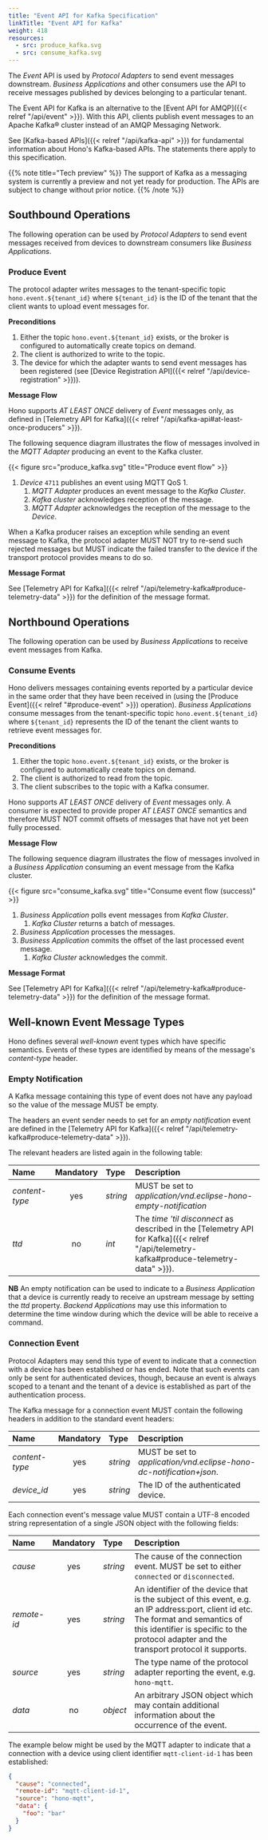 ```yaml
---
title: "Event API for Kafka Specification"
linkTitle: "Event API for Kafka"
weight: 418
resources:
  - src: produce_kafka.svg
  - src: consume_kafka.svg
---
```


The *Event* API is used by *Protocol Adapters* to send event messages downstream.
*Business Applications* and other consumers use the API to receive messages published by devices belonging to a particular tenant.

The Event API for Kafka is an alternative to the [Event API for AMQP]({{< relref "/api/event" >}}).
With this API, clients publish event messages to an Apache Kafka&reg; cluster instead of an AMQP Messaging Network. 

See [Kafka-based APIs]({{< relref "/api/kafka-api" >}}) for fundamental information about Hono's Kafka-based APIs.
The statements there apply to this specification.

{{% note title="Tech preview" %}}
The support of Kafka as a messaging system is currently a preview and not yet ready for production. The APIs are subject to change without prior notice. 
{{% /note %}}


## Southbound Operations

The following operation can be used by *Protocol Adapters* to send event messages received from devices to downstream consumers like *Business Applications*.

### Produce Event

The protocol adapter writes messages to the tenant-specific topic `hono.event.${tenant_id}` where `${tenant_id}` is the ID of the tenant that the client wants to upload event messages for.


**Preconditions**

1. Either the topic `hono.event.${tenant_id}` exists, or the broker is configured to automatically create topics on demand.
1. The client is authorized to write to the topic.
1. The device for which the adapter wants to send event messages has been registered (see [Device Registration API]({{< relref "/api/device-registration" >}})).

**Message Flow**

Hono supports *AT LEAST ONCE* delivery of *Event* messages only, as defined in [Telemetry API for Kafka]({{< relref "/api/kafka-api#at-least-once-producers" >}}).

The following sequence diagram illustrates the flow of messages involved in the *MQTT Adapter* producing an event to the Kafka cluster.

{{< figure src="produce_kafka.svg" title="Produce event flow" >}}

1. *Device* `4711` publishes an event using MQTT QoS 1.
   1. *MQTT Adapter* produces an event message to the *Kafka Cluster*.
   1. *Kafka cluster* acknowledges reception of the message.
   1. *MQTT Adapter* acknowledges the reception of the message to the *Device*.

When a Kafka producer raises an exception while sending an event message to Kafka, the protocol adapter MUST NOT try to re-send such rejected messages but MUST indicate the failed transfer to the device if the transport protocol provides means to do so.

**Message Format**

See [Telemetry API for Kafka]({{< relref "/api/telemetry-kafka#produce-telemetry-data" >}}) for the definition of the message format.

## Northbound Operations

The following operation can be used by *Business Applications* to receive event messages from Kafka.

### Consume Events

Hono delivers messages containing events reported by a particular device in the same order that they have been received in (using the [Produce Event]({{< relref "#produce-event" >}}) operation).
*Business Applications* consume messages from the tenant-specific topic `hono.event.${tenant_id}` where `${tenant_id}` represents the ID of the tenant the client wants to retrieve event messages for.

**Preconditions**

1. Either the topic `hono.event.${tenant_id}` exists, or the broker is configured to automatically create topics on demand.
1. The client is authorized to read from the topic.
1. The client subscribes to the topic with a Kafka consumer. 

Hono supports *AT LEAST ONCE* delivery of *Event* messages only. A consumer is expected to provide proper *AT LEAST ONCE* 
semantics and therefore MUST NOT commit offsets of messages that have not yet been fully processed.

**Message Flow**

The following sequence diagram illustrates the flow of messages involved in a *Business Application* consuming an event message from the Kafka cluster. 

{{< figure src="consume_kafka.svg" title="Consume event flow (success)" >}}

1. *Business Application* polls event messages from *Kafka Cluster*.
    1. *Kafka Cluster* returns a batch of messages.
1. *Business Application* processes the messages.
1. *Business Application* commits the offset of the last processed event message.
    1. *Kafka Cluster* acknowledges the commit.

**Message Format**

See [Telemetry API for Kafka]({{< relref "/api/telemetry-kafka#produce-telemetry-data" >}}) for the definition of the message format. 



## Well-known Event Message Types

Hono defines several *well-known* event types which have specific semantics. Events of these types are identified by means of the message's *content-type* header.

### Empty Notification

A Kafka message containing this type of event does not have any payload so the value of the message MUST be empty.

The headers an event sender needs to set for an *empty notification* event are defined in the [Telemetry API for Kafka]({{< relref "/api/telemetry-kafka#produce-telemetry-data" >}}).

The relevant headers are listed again in the following table:

| Name            | Mandatory       | Type        | Description |
| :-------------- | :-------------: | :---------- | :---------- |
| *content-type*  | yes             | *string*    | MUST be set to *application/vnd.eclipse-hono-empty-notification* |
| *ttd*           | no              | *int*       | The *time 'til disconnect* as described in the [Telemetry API for Kafka]({{< relref "/api/telemetry-kafka#produce-telemetry-data" >}}). |

**NB** An empty notification can be used to indicate to a *Business Application* that a device is currently ready to receive an upstream message by setting the *ttd* property. 
*Backend Applications* may use this information to determine the time window during which the device will be able to receive a command.

### Connection Event

Protocol Adapters may send this type of event to indicate that a connection with a device has
been established or has ended. Note that such events can only be sent for authenticated devices,
though, because an event is always scoped to a tenant and the tenant of a device is
established as part of the authentication process.

The Kafka message for a connection event MUST contain the following headers in addition to the standard event headers:

| Name            | Mandatory       | Type        | Description |
| :-------------- | :-------------: | :---------- | :---------- |
| *content-type*  | yes             | *string*    | MUST be set to  *application/vnd.eclipse-hono-dc-notification+json*. |
| *device_id*    | yes              | *string*    | The ID of the authenticated device. |

Each connection event's message value MUST contain a UTF-8 encoded string representation of a single JSON object with the following fields:

| Name        | Mandatory | Type      | Description |
| :---------- | :-------: | :-------- | :---------- |
| *cause*     | yes       | *string*  | The cause of the connection event. MUST be set to either `connected` or `disconnected`. |
| *remote-id* | yes       | *string*  | An identifier of the device that is the subject of this event, e.g. an IP address:port, client id etc. The format and semantics of this identifier is specific to the protocol adapter and the transport protocol it supports. |
| *source*    | yes       | *string*  | The type name of the protocol adapter reporting the event, e.g. `hono-mqtt`. |
| *data*      | no        | *object*  | An arbitrary JSON object which may contain additional information about the occurrence of the event. |

The example below might be used by the MQTT adapter to indicate that a connection with a device using client identifier `mqtt-client-id-1` has been established:

~~~json
{
  "cause": "connected",
  "remote-id": "mqtt-client-id-1",
  "source": "hono-mqtt",
  "data": {
    "foo": "bar"
  }
}
~~~
